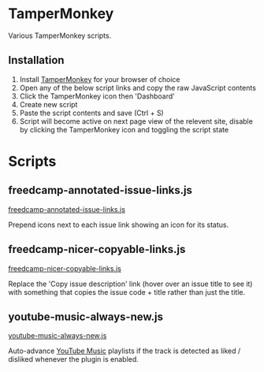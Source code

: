 TamperMonkey
============
Various TamperMonkey scripts.

Installation
------------
1. Install [TamperMonkey](https://www.tampermonkey.net) for your browser of choice
2. Open any of the below script links and copy the raw JavaScript contents
3. Click the TamperMonkey icon then 'Dashboard'
4. Create new script
5. Paste the script contents and save (Ctrl + S)
6. Script will become active on next page view of the relevent site, disable by clicking the TamperMonkey icon and toggling the script state


Scripts
=======

freedcamp-annotated-issue-links.js
----------------------------------
[freedcamp-annotated-issue-links.js](./freedcamp-annotated-issue-links.js)

Prepend icons next to each issue link showing an icon for its status.


freedcamp-nicer-copyable-links.js
---------------------------------
[freedcamp-nicer-copyable-links.js](./freedcamp-nicer-copyable-links.js)

Replace the 'Copy issue description' link (hover over an issue title to see it) with something that copies the issue code + title rather than just the title.


youtube-music-always-new.js
---------------------------
[youtube-music-always-new.js](./youtube-music-always-new.js)

Auto-advance [YouTube Music](https://music.youtube.com) playlists if the track is detected as liked / disliked whenever the plugin is enabled.

